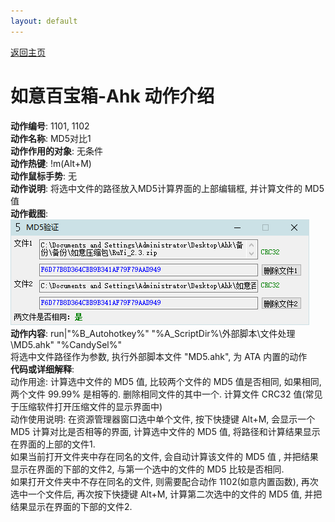 ```yaml
---
layout: default
---
```

<link rel="stylesheet" href="../Actions/css/atom-one-light.min.css">
<script src="../Actions/js/highlight.min.js"></script>
<script>hljs.highlightAll();</script>

[返回主页](http://wyagd001.github.io/RuYi-Ahk)

# [](#header-2) 如意百宝箱-Ahk 动作介绍

**动作编号**: 1101, 1102  
**动作名称**: MD5对比1  
**动作作用的对象**: 无条件  
**动作热键**: !m(Alt+M)  
**动作鼠标手势**: 无  
**动作说明**: 将选中文件的路径放入MD5计算界面的上部编辑框, 并计算文件的 MD5 值  
**动作截图**:  
  ![MD5对比1](img1/1101.png)   
**动作内容**: run|"%B_Autohotkey%" "%A_ScriptDir%\外部脚本\文件处理\MD5.ahk" "%CandySel%"  
将选中文件路径作为参数, 执行外部脚本文件 "MD5.ahk", 为 ATA 内置的动作  
**代码或详细解释**:  
动作用途: 计算选中文件的 MD5 值, 比较两个文件的 MD5 值是否相同, 如果相同, 两个文件 99.99% 是相等的. 删除相同文件的其中一个. 计算文件 CRC32 值(常见于压缩软件打开压缩文件的显示界面中)  
动作使用说明: 在资源管理器窗口选中单个文件, 按下快捷键 Alt+M, 会显示一个 MD5 计算对比是否相等的界面, 计算选中文件的 MD5 值, 将路径和计算结果显示在界面的上部的文件1.  
如果当前打开文件夹中存在同名的文件, 会自动计算该文件的 MD5 值 , 并把结果显示在界面的下部的文件2, 与第一个选中的文件的 MD5 比较是否相同.  
如果打开文件夹中不存在同名的文件, 则需要配合动作 1102(如意内置函数), 再次选中一个文件后, 再次按下快捷键 Alt+M, 计算第二次选中的文件的 MD5 值, 并把结果显示在界面的下部的文件2.  